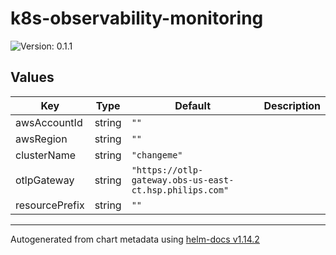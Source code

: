 # k8s-observability-monitoring

![Version: 0.1.1](https://img.shields.io/badge/Version-0.1.1-informational?style=flat-square)

## Values

| Key | Type | Default | Description |
|-----|------|---------|-------------|
| awsAccountId | string | `""` |  |
| awsRegion | string | `""` |  |
| clusterName | string | `"changeme"` |  |
| otlpGateway | string | `"https://otlp-gateway.obs-us-east-ct.hsp.philips.com"` |  |
| resourcePrefix | string | `""` |  |

----------------------------------------------
Autogenerated from chart metadata using [helm-docs v1.14.2](https://github.com/norwoodj/helm-docs/releases/v1.14.2)
